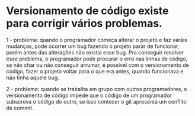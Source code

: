 # Versionamento de código existe para corrigir vários problemas.

1 - problema: quando o programador começa alterar o projeto e faz varáis mudanças, pode ocorrer um bug fazendo o projeto parar de funcionar, 
porém antes das alterações não existia esse bug. Pra conseguir resolver esse problema, o programador pode procurar o erro nas linhas de código,
se não char ou não conseguir arrumar, é possível com o versionamento de código, fazer o projeto voltar para o que era antes, quando funcionava e
não tinha aquele bug.

2 - problema: quando se trabalha em grupo com outros programadores, o versionamento de código impede que o código de um programador subscreva o
código do outro, se isso contecer o git apresenta um conflito de commit.
